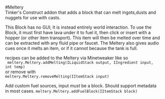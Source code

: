 #Meltery  
Tinker's Construct addon that adds a block that can melt ingots,dusts and nuggets for use with casts.

This Block has no GUI; It is instead entirely world interaction.
To use the Block, it must first have lava under it to fuel it, then click or insert with a hopper (or other item transport).
This item will then be melted over time and can be extracted with any fluid pipe or faucet.
The Meltery also gives audio cues once it melts an item, or if it cannot because the tank is full.


recipes can be added to the Meltery via Minetweaker like so  
``` meltery.Meltery.addMelting(ILiquidStack output, IIngredient input, int temp)```  
or remove with  
``` meltery.Meltery.removeMelting(IItemStack input) ```

Add custom fuel sources, input *must* be a block. Should support metadata in most cases.
``` meltery.Meltery.addFuelBlock(IItemStack block) ```